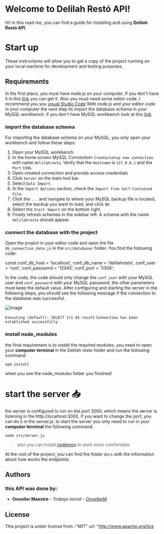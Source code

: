 # Welcome to Delilah Restó API!

Hi! in this read me, you can find a guide for installing and using **Delilah Restó API**. 

# Start up
These instructions will allow you to get a copy of the project running on your local machine for development and testing purposes.

## Requirements
In the first place,  you must have node.js on your computer, if you don't have it in this [link](https://nodejs.org/en/) you can get it. Also you must need some editor code. I recommend you you [visual Studio Code](https://code.visualstudio.com/)
With node.js and your editor code in your computer the next step its import the database schema in your MySQL workbench. if you don't have MySQL workbench look at this [link](https://dev.mysql.com/downloads/file/?id=506568).

### import the database schema
For importing the database schema on your MySQL, you only open your workbench and follow these steps:

 1. Open your MySQL workbench. 
 2. In the home screen MySQL Connection: `Create/setup new connection` with name `delilahresto`. Verify that the `Hostname` is `127.0.0.1` and the `Port` `3306`.
 3. Open created connection and provide access credentials
 4. Click `Server` on the main tool bar.
 5. Select  `Data Import`.
 6. In the `Import Options` section, check the `Import from Self-Contained File`.
 7. Click the  `...`  and navigate to where your MySQL backup file is located, select the backup you want to load, and click  `OK`.
 8. Select the `Start Import`  on the bottom right.
 9. Finally refresh schemas in the sidebar left. A schema with the name `delilahresto` should appear.

### connect the database with the project
Open the project in your editor code and open the file `db_connection_data.js` in the `src/database/` folder. You find the  following code: 


const   conf_db_host    = 'localhost',
conf_db_name    = 'delilahresto',
conf_user       = 'root',
conf_password   = '12345',
conf_port       = '3306';
          
 In the code, the code should only change the `conf_user` with your MySQL user and `conf_password` with your MySQL password, the other parameters must keep the default value.
 After configuring and starting the server in the following steps, you should see the following message if the connection to the database was successful.
 
 ![image](https://user-images.githubusercontent.com/82292865/134759011-fb73c317-eb6b-4170-895f-1b0ca107bb05.png)

`Executing (default): SELECT 1+1 AS result`
`Connection has been established successfully`

### install node_modules
the final requirement is to install the required modules, you need to open your **computer terminal** in the Delilah resto folder and run the following command:

    npm install
  when you see the node_modules folder you finished!

# start the server :inbox_tray: 

the server is configured to run on the port 3000, which means the server is listening in the http://localhost:3000, if you want to change the port, you can do it in the server.js.
to start the server you only need to run in your **computer terminal** the following command:

    node src/server.js
> also you can install [nodemon](https://www.npmjs.com/package/nodemon) to work more comfortable

At the root of the project, you can find the folder `docs` with the information about how works the endpoints.

## Authors

### this  API was done by:
-   **Onneller Maestre**  -  _Trabajo Inicial_  -  [OnnellerM](https://github.com/)

## License

This project is under license from  -"MIT"
url: "http://www.apache.org/lice
